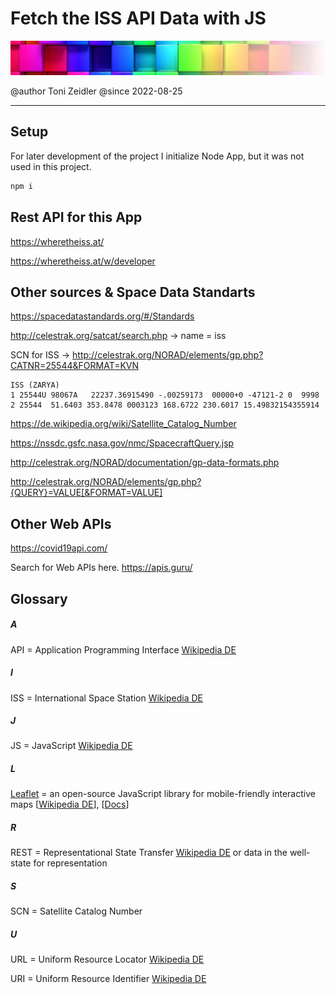 # Fetch the ISS API Data with JS

![](assets/images/colorful-wall_sm_tra.png)

@author Toni Zeidler
@since  2022-08-25

<hr>

## Setup
For later development of the project I initialize Node App, but it was not used in this project.

```bash
npm i
```
## Rest API for this App

https://wheretheiss.at/

https://wheretheiss.at/w/developer

## Other sources & Space Data Standarts

https://spacedatastandards.org/#/Standards

http://celestrak.org/satcat/search.php -> name = iss

SCN for ISS -> http://celestrak.org/NORAD/elements/gp.php?CATNR=25544&FORMAT=KVN

```
ISS (ZARYA)             
1 25544U 98067A   22237.36915490 -.00259173  00000+0 -47121-2 0  9998
2 25544  51.6403 353.8478 0003123 168.6722 230.6017 15.49832154355914
```

https://de.wikipedia.org/wiki/Satellite_Catalog_Number

https://nssdc.gsfc.nasa.gov/nmc/SpacecraftQuery.jsp

http://celestrak.org/NORAD/documentation/gp-data-formats.php

http://celestrak.org/NORAD/elements/gp.php?{QUERY}=VALUE[&FORMAT=VALUE]




## Other Web APIs

https://covid19api.com/

Search for Web APIs here.
https://apis.guru/





## Glossary
##### A
API = Application Programming Interface <a href="https://de.wikipedia.org/wiki/Programmierschnittstelle" target="_blank">Wikipedia DE</a>

##### I
ISS = International Space Station <a href="https://de.wikipedia.org/wiki/Internationale_Raumstation
" target="_blank">Wikipedia DE</a>
##### J
JS = JavaScript <a href="https://de.wikipedia.org/wiki/JavaScript" target="_blank">Wikipedia DE</a>

##### L
<a href="https://leafletjs.com/" target="_blank">Leaflet</a> = an open-source JavaScript library
for mobile-friendly interactive maps [<a href="https://de.wikipedia.org/wiki/Leaflet" target="_blank">Wikipedia DE</a>], [<a href="https://leafletjs.com/reference.html" target="_blank">Docs</a>]

##### R
REST = Representational State Transfer <a href="https://de.wikipedia.org/wiki/Representational_State_Transfer" target="_blank">Wikipedia DE</a> or data in the well-state for representation

##### S
SCN = Satellite Catalog Number

##### U
URL = Uniform Resource Locator <a href="https://de.wikipedia.org/wiki/Uniform_Resource_Locator" target="_blank">Wikipedia DE</a>

URI = Uniform Resource Identifier <a href="https://de.wikipedia.org/wiki/Uniform_Resource_Identifier" target="_blank">Wikipedia DE</a>